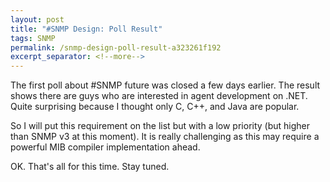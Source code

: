 ```yaml
---
layout: post
title: "#SNMP Design: Poll Result"
tags: SNMP
permalink: /snmp-design-poll-result-a323261f192
excerpt_separator: <!--more-->
---
```

The first poll about #SNMP future was closed a few days earlier. The result shows there are guys who are interested in agent development on .NET. Quite surprising because I thought only C, C++, and Java are popular.

So I will put this requirement on the list but with a low priority (but higher than SNMP v3 at this moment). It is really challenging as this may require a powerful MIB compiler implementation ahead.

OK. That's all for this time. Stay tuned.
<!--more-->